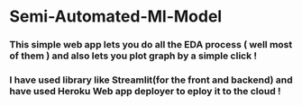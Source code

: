 # Semi-Automated-Ml-Model
### This simple web app lets you do all the EDA process ( well most of them ) and also lets you plot graph by a simple click !

### I have used library like Streamlit(for the front and backend) and have used Heroku Web app deployer to eploy it to the cloud ! 

